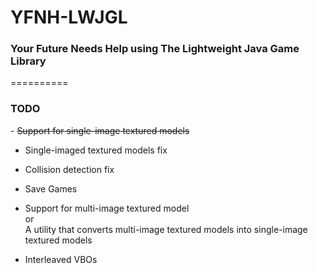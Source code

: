 YFNH-LWJGL
==========
<h3>Your Future Needs Help using The Lightweight Java Game Library</h3>
==========
<h3>TODO</h3>
- <del>Support for single-image textured models</del>

- Single-imaged textured models fix

- Collision detection fix

- Save Games

- Support for multi-image textured model<br/>
  or<br/>
   A utility that converts multi-image textured models into single-image textured models

- Interleaved VBOs

